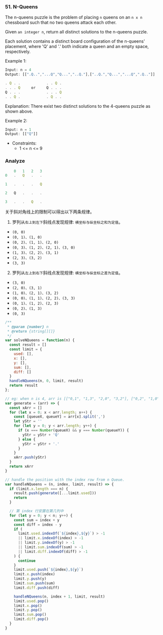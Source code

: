 ### 51. N-Queens

The n-queens puzzle is the problem of placing `n` queens on an `n x n` chessboard such that no two queens attack each other.

Given `an integer n`, return all distinct solutions to the n-queens puzzle.

Each solution contains a distinct board configuration of the n-queens' placement, where 'Q' and '.' both indicate a queen and an empty space, respectively.

Example 1:

```js
Input: n = 4
Output: [[".Q..","...Q","Q...","..Q."],["..Q.","Q...","...Q",".Q.."]]

. Q . .            . . Q .
. . . Q     or     Q . . .
Q . . .            . . . Q
. . Q .            . Q . .
```

Explanation: There exist two distinct solutions to the 4-queens puzzle as shown above.

Example 2:

```js
Input: n = 1
Output: [["Q"]]
```

* Constraints:
  * 1 <= n <= 9

### Analyze

```js
    0   1   2   3
0   .   Q   .   .

1   .   .   .   Q

2   Q   .   .   .

3   .   .   Q   .
```

关于斜对角线上的限制可以得出以下两条规律。

1. 罗列从`右上到左下`斜线点发现规律: `横坐标与纵坐标之和为定值`。

* `(0, 0)`
* `(0, 1)、(1, 0)`
* `(0, 2)、(1, 1)、(2, 0)`
* `(0, 3)、(1, 2)、(2, 1)、(3, 0)`
* `(1, 3)、(2, 2)、(3, 1)`
* `(2, 3)、(3, 2)`
* `(3, 3)`

2. 罗列从`左上到右下`斜线点发现规律: `横坐标与纵坐标之差为定值`。

* `(3, 0)`
* `(2, 0)、(3, 1)`
* `(1, 0)、(2, 1)、(3, 2)`
* `(0, 0)、(1, 1)、(2, 2)、(3, 3)`
* `(0, 1)、(1, 2)、(2, 3)`
* `(0, 2)、(1, 3)`
* `(0, 3)`

```js
/**
 * @param {number} n
 * @return {string[][]}
 */
var solveNQueens = function(n) {
  const result = []
  const limit = {
    used: [],
    x: [],
    y: [],
    sum: [],
    diff: []
  }
  handleNQueens(n, 0, limit, result)
  return result
};

// eg: when n is 4, arr is [["0,1", "1,3", "2,0", "3,2"], ["0,2", "1,0", "2,3", "3,1"]]
var generate = (arr) => {
  const xArr = []
  for (let x = 0; x < arr.length; x++) {
    const [queueX, queueY] = arr[x].split(',')
    let yStr = ''
    for (let y = 0; y < arr.length; y++) {
      if (x === Number(queueX) && y === Number(queueY)) {
        yStr = yStr + 'Q'
      } else {
        yStr = yStr + '.'
      }
    }
    xArr.push(yStr)
  }
  return xArr
}

// handle the position with the index row from n Queue.
var handleNQueens = (n, index, limit, result) => {
  if (limit.x.length === n) {
    result.push(generate([...limit.used]))
    return
  }

  // 第 index 行安置在第几列中
  for (let y = 0; y < n; y++) {
    const sum = index + y
    const diff = index - y
    if (
      limit.used.indexOf(`${index},${y}`) > -1
      || limit.x.indexOf(index) > -1
      || limit.y.indexOf(y) > -1
      || limit.sum.indexOf(sum) > -1
      || limit.diff.indexOf(diff) > -1
    ) {
      continue
    }
    limit.used.push(`${index},${y}`)
    limit.x.push(index)
    limit.y.push(y)
    limit.sum.push(sum)
    limit.diff.push(diff)

    handleNQueens(n, index + 1, limit, result)
    limit.used.pop()
    limit.x.pop()
    limit.y.pop()
    limit.sum.pop()
    limit.diff.pop()
  }
}
```